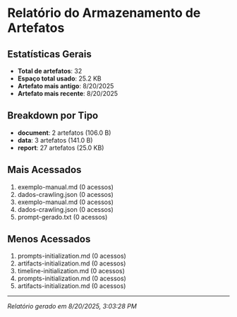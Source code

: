 
# Relatório do Armazenamento de Artefatos

## Estatísticas Gerais
- **Total de artefatos**: 32
- **Espaço total usado**: 25.2 KB
- **Artefato mais antigo**: 8/20/2025
- **Artefato mais recente**: 8/20/2025

## Breakdown por Tipo
- **document**: 2 artefatos (106.0 B)
- **data**: 3 artefatos (141.0 B)
- **report**: 27 artefatos (25.0 KB)

## Mais Acessados
1. exemplo-manual.md (0 acessos)
2. dados-crawling.json (0 acessos)
3. exemplo-manual.md (0 acessos)
4. dados-crawling.json (0 acessos)
5. prompt-gerado.txt (0 acessos)

## Menos Acessados
1. prompts-initialization.md (0 acessos)
2. artifacts-initialization.md (0 acessos)
3. timeline-initialization.md (0 acessos)
4. prompts-initialization.md (0 acessos)
5. artifacts-initialization.md (0 acessos)

---
*Relatório gerado em 8/20/2025, 3:03:28 PM*
